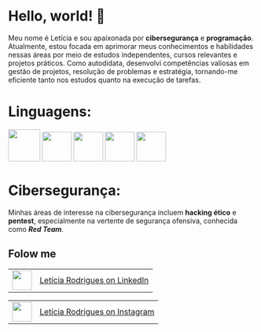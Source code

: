 # Hello, world! 👋

Meu nome é Letícia e sou apaixonada por **cibersegurança** e **programação**. Atualmente, estou focada em aprimorar meus conhecimentos e habilidades nessas áreas por meio de estudos independentes, cursos relevantes e projetos práticos. Como autodidata, desenvolvi competências valiosas em gestão de projetos, resolução de problemas e estratégia, tornando-me eficiente tanto nos estudos quanto na execução de tarefas.

# Linguagens:

<img loading="lazy" src="https://cdn.jsdelivr.net/gh/devicons/devicon@latest/icons/python/python-original.svg" width="65" height="65"/>  <img loading="lazy" src="https://cdn.jsdelivr.net/gh/devicons/devicon@latest/icons/csharp/csharp-original.svg" width="60" height="60"/>  <img loading="lazy" src="https://cdn.jsdelivr.net/gh/devicons/devicon@latest/icons/html5/html5-plain-wordmark.svg" width="60" height="60"/>  <img loading="lazy" src="https://cdn.jsdelivr.net/gh/devicons/devicon@latest/icons/css3/css3-plain-wordmark.svg" width="60" height="60"/>  <img loading="lazy" src="https://cdn.jsdelivr.net/gh/devicons/devicon@latest/icons/javascript/javascript-original.svg" width="60" height="60"/>

# Cibersegurança:

Minhas áreas de interesse na cibersegurança incluem **hacking ético** e **pentest**, especialmente na vertente de segurança ofensiva, conhecida como ***Red Team***.

## Folow me

<table>
  <tr>
    <td><img loading="lazy" src="https://github.com/LeRodrigues2005/Randomik/assets/97632543/2596913e-d7ec-4164-83b8-3d7bd357242d" width="40" height="40"/></td>
    <td style="vertical-align: middle;"> <a href="https://www.linkedin.com/in/letícia-rodrigues-a75134254/">Letícia Rodrigues on LinkedIn</a> </td>
  </tr>
</table><table>
  <tr>
    <td><img loading="lazy" src="https://github.com/LeRodrigues2005/Randomik/assets/97632543/3615a9d2-87a2-4e68-bf74-ad8c652c3f69" width="40" height="40"/></td>
    <td style="vertical-align: middle;"> <a href="https://www.instagram.com/leticia_rodrigues2005/">Letícia Rodrigues on Instagram</a> </td>
  </tr>
</table>


